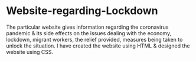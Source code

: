 # Website-regarding-Lockdown 

The particular website gives information regarding the coronavirus pandemic & its side effects on the issues dealing with the economy, lockdown, migrant workers, the relief provided, measures being taken to unlock the situation. I have created the website using HTML & designed the website using CSS.
